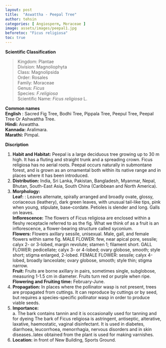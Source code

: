 ```yaml
---
layout: post
title:  "Aswattha - Peepal Tree"
author: tehsin
categories: [ Angiosperm, Moraceae ]
image: assets/images/peepal1.jpg
beforetoc: "Ficus religiosa"
toc: true
---
```


**Scientific Classification**  
>Kingdom:			Plantae  
>Division:			Magnoliophyta  
>Class:				Magnolipsida  
>Order:				Rosales  
>Family:			Moraceae  
>Genus:				*Ficus*  
>Species:			*F.religiosa*  
>Scientific Name:	*Ficus religiosa* L.  

**Common names**  
**English** : Sacred Fig Tree, Bodhi Tree, Pippala Tree, Peepul Tree, Peepal Tree Or Ashwattha Tree.  
**Hindi:** Aswattha.  
**Kannada:** Aralimara.  
**Marathi:** Pimpal.  
  
**Discription**  
1. **Habit and Habitat:** Peepal is a large deciduous tree growing up to 30 m high. It has a fluting and straight trunk and a spreading crown. Ficus religiosa has no aerial roots. Peepal occurs naturally in submontane forest, and is grown as an ornamental both within its native range and in places where it has been introduced.  
2. **Distribution:** India, Sri Lanka, Pakistan, Bangladesh, Myanmar, Nepal, Bhutan, South-East Asia, South China (Caribbean and North America).  
3. **Morphology:**  
**Leaf:** : Leaves alternate, spirally arranged and broadly ovate, glossy, coriaceous (leathery), dark green leaves, with unusual tail-like tips, pink when young, stipulate, base-cordate. Petioles is slender and long. Galls on leaves.  
**Inflorescence:** The flowers of Ficus religiosa are enclosed within a fleshy receptacle referred to as the fig. What we think of as a fruit is an inflorescence, a flower-bearing structure called syconium.  
**Flowers:** Flowers axillary sessile, unisexual.  Male, gall, and female flowers within same fig. MALE FLOWER: few, near apical pore, sessile; calyx 2- or 3-lobed, margin revolute; stamen 1; filament short. GALL FLOWER: pedicellate; calyx 3- or 4-lobed; ovary globose, smooth; style short; stigma enlarged, 2-lobed. FEMALE FLOWER: sessile; calyx 4-lobed, broadly lanceolate; ovary globose, smooth; style thin; stigma narrow.  
**Fruit:** Fruits are borne axillary in pairs, sometimes single, subglobose, measuring 1-1.5 cm in diameter. Fruits turn red or purple when ripe.  
**Flowering and Fruiting time:** February-June.  
4. **Propagation:** In places where the pollinator wasp is not present, trees are propagated from cuttings.  It can reproduce by cuttings or by seed, but requires a species-specific pollinator wasp in order to produce viable seeds.   
5. **Importance:**  
a. The bark contains tannin and it is occasionally used for tanning and for dyeing  The bark of Ficus religiosa is astringent, antiseptic, alterative, laxative, haemostatic, vaginal disinfectant. It is used in diabetes, diarrhoea, leucorrhoea, menorrhagia, nervous disorders and in skin diseases..latex obtained from the plant is used for making varnishes.  
6. **Location:** in front of New Building, Sports Ground.  
